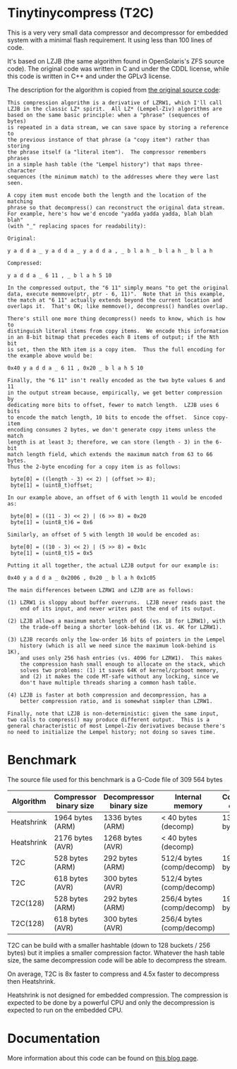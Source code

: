 # Tinytinycompress (T2C)

This is a very very small data compressor and decompressor for embedded system with a minimal flash requirement.
It using less than 100 lines of code.


It's based on LZJB (the same algorithm found in OpenSolaris's ZFS source code).
The original code was written in C and under the CDDL license, while this code is written in C++ and under the GPLv3 license.

The description for the algorithm is copied from [the original source code](https://web.archive.org/web/20120608132900/http://src.opensolaris.org/source/xref/onnv/onnv-gate/usr/src/uts/common/os/compress.c):
```
This compression algorithm is a derivative of LZRW1, which I'll call
LZJB in the classic LZ* spirit.  All LZ* (Lempel-Ziv) algorithms are
based on the same basic principle: when a "phrase" (sequences of bytes)
is repeated in a data stream, we can save space by storing a reference to
the previous instance of that phrase (a "copy item") rather than storing
the phrase itself (a "literal item").  The compressor remembers phrases
in a simple hash table (the "Lempel history") that maps three-character
sequences (the minimum match) to the addresses where they were last seen.

A copy item must encode both the length and the location of the matching
phrase so that decompress() can reconstruct the original data stream.
For example, here's how we'd encode "yadda yadda yadda, blah blah blah"
(with "_" replacing spaces for readability):

Original:

y a d d a _ y a d d a _ y a d d a , _ b l a h _ b l a h _ b l a h

Compressed:

y a d d a _ 6 11 , _ b l a h 5 10

In the compressed output, the "6 11" simply means "to get the original
data, execute memmove(ptr, ptr - 6, 11)".  Note that in this example,
the match at "6 11" actually extends beyond the current location and
overlaps it.  That's OK; like memmove(), decompress() handles overlap.

There's still one more thing decompress() needs to know, which is how to
distinguish literal items from copy items.  We encode this information
in an 8-bit bitmap that precedes each 8 items of output; if the Nth bit
is set, then the Nth item is a copy item.  Thus the full encoding for
the example above would be:

0x40 y a d d a _ 6 11 , 0x20 _ b l a h 5 10

Finally, the "6 11" isn't really encoded as the two byte values 6 and 11
in the output stream because, empirically, we get better compression by
dedicating more bits to offset, fewer to match length.  LZJB uses 6 bits
to encode the match length, 10 bits to encode the offset.  Since copy-item
encoding consumes 2 bytes, we don't generate copy items unless the match
length is at least 3; therefore, we can store (length - 3) in the 6-bit
match length field, which extends the maximum match from 63 to 66 bytes.
Thus the 2-byte encoding for a copy item is as follows:

 byte[0] = ((length - 3) << 2) | (offset >> 8);
 byte[1] = (uint8_t)offset;

In our example above, an offset of 6 with length 11 would be encoded as:

 byte[0] = ((11 - 3) << 2) | (6 >> 8) = 0x20
 byte[1] = (uint8_t)6 = 0x6

Similarly, an offset of 5 with length 10 would be encoded as:

 byte[0] = ((10 - 3) << 2) | (5 >> 8) = 0x1c
 byte[1] = (uint8_t)5 = 0x5

Putting it all together, the actual LZJB output for our example is:

0x40 y a d d a _ 0x2006 , 0x20 _ b l a h 0x1c05

The main differences between LZRW1 and LZJB are as follows:

(1) LZRW1 is sloppy about buffer overruns.  LZJB never reads past the
    end of its input, and never writes past the end of its output.

(2) LZJB allows a maximum match length of 66 (vs. 18 for LZRW1), with
    the trade-off being a shorter look-behind (1K vs. 4K for LZRW1).

(3) LZJB records only the low-order 16 bits of pointers in the Lempel
    history (which is all we need since the maximum look-behind is 1K),
    and uses only 256 hash entries (vs. 4096 for LZRW1).  This makes
    the compression hash small enough to allocate on the stack, which
    solves two problems: (1) it saves 64K of kernel/cprboot memory,
    and (2) it makes the code MT-safe without any locking, since we
    don't have multiple threads sharing a common hash table.

(4) LZJB is faster at both compression and decompression, has a
    better compression ratio, and is somewhat simpler than LZRW1.

Finally, note that LZJB is non-deterministic: given the same input,
two calls to compress() may produce different output.  This is a
general characteristic of most Lempel-Ziv derivatives because there's
no need to initialize the Lempel history; not doing so saves time.
```


# Benchmark

The source file used for this benchmark is a G-Code file of 309 564 bytes


|  Algorithm  | Compressor binary size | Decompressor binary size | Internal memory          | Compressed data size |
|-------------|------------------------|--------------------------|--------------------------|----------------------|
| Heatshrink  | 1964 bytes (ARM)       | 1336 bytes (ARM)         | < 40 bytes (decomp)      | 135 398 bytes        |
| Heatshrink  | 2176 bytes (AVR)       | 1268 bytes (AVR)         | < 40 bytes (decomp)      |                      |
| T2C         | 528 bytes (ARM)        | 292 bytes (ARM)          | 512/4 bytes (comp/decomp)| 196 217 bytes        |
| T2C         | 618 bytes (AVR)        | 300 bytes (AVR)          | 512/4 bytes (comp/decomp)|                      |
| T2C(128)    | 528 bytes (ARM)        | 292 bytes (ARM)          | 256/4 bytes (comp/decomp)| 199 021 bytes        |
| T2C(128)    | 618 bytes (AVR)        | 300 bytes (AVR)          | 256/4 bytes (comp/decomp)|                      |

T2C can be build with a smaller hashtable (down to 128 buckets / 256 bytes) but it implies a smaller compression factor.
Whatever the hash table size, the same decompression code will be able to decompress the stream.

On average, T2C is 8x faster to compress and 4.5x faster to decompress then Heatshrink.

Heatshrink is not designed for embedded compression. The compression is expected to be done by a powerful CPU and only 
the decompression is expected to run on the embedded CPU.


# Documentation

More information about this code can be found on [this blog page](https://blog.cyril.by/en/software/tinytinycompressor-t2c).